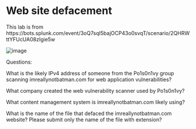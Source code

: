 <h1> Web site defacement </h1>
This lab is from https://bots.splunk.com/event/3oQ7sqI5bajOCP43o0svqT/scenario/2QHRWttYFUcUA08zIgie5w

![image](https://github.com/user-attachments/assets/e7b82b8a-94ad-482e-8862-6e4605cc75c9)

Questions:

What is the likely IPv4 address of someone from the Po1s0n1vy group scanning imreallynotbatman.com for web application vulnerabilities?

What company created the web vulnerability scanner used by Po1s0n1vy?

What content management system is imreallynotbatman.com likely using?

What is the name of the file that defaced the imreallynotbatman.com website? Please submit only the name of the file with extension?

